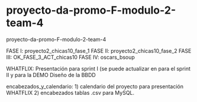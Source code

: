# proyecto-da-promo-F-modulo-2-team-4
proyecto-da-promo-F-modulo-2-team-4

FASE I: proyecto2_chicas10_fase_1
FASE II: proyecto2_chicas10_fase_2
FASE III: OK_FASE_3_ACT_chicas10
FASE IV: oscars_bsoup

WHATFLIX:
      Presentación para sprint I (se puede actualizar en para el sprint II y para la DEMO
      Diseño de la BBDD

encabezados_y_calendario:
        1) calendario del proyecto para presentación WHATFLIX
        2) encabezados tablas .csv para MySQL.
              
